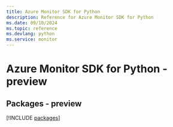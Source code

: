 ```yaml
---
title: Azure Monitor SDK for Python
description: Reference for Azure Monitor SDK for Python
ms.date: 09/10/2024
ms.topic: reference
ms.devlang: python
ms.service: monitor
---
```

# Azure Monitor SDK for Python - preview
## Packages - preview
[!INCLUDE [packages](monitor-index.md)]